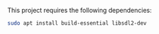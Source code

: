 This project requires the following 
dependencies:
```bash
sudo apt install build-essential libsdl2-dev
```
